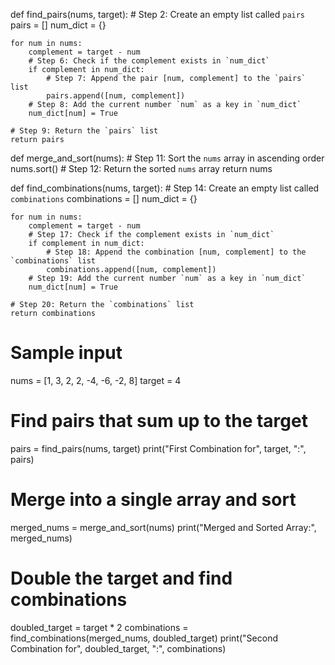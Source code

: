 def find_pairs(nums, target):
    # Step 2: Create an empty list called `pairs`
    pairs = []
    num_dict = {}

    for num in nums:
        complement = target - num
        # Step 6: Check if the complement exists in `num_dict`
        if complement in num_dict:
            # Step 7: Append the pair [num, complement] to the `pairs` list
            pairs.append([num, complement])
        # Step 8: Add the current number `num` as a key in `num_dict`
        num_dict[num] = True

    # Step 9: Return the `pairs` list
    return pairs

def merge_and_sort(nums):
    # Step 11: Sort the `nums` array in ascending order
    nums.sort()
    # Step 12: Return the sorted `nums` array
    return nums

def find_combinations(nums, target):
    # Step 14: Create an empty list called `combinations`
    combinations = []
    num_dict = {}

    for num in nums:
        complement = target - num
        # Step 17: Check if the complement exists in `num_dict`
        if complement in num_dict:
            # Step 18: Append the combination [num, complement] to the `combinations` list
            combinations.append([num, complement])
        # Step 19: Add the current number `num` as a key in `num_dict`
        num_dict[num] = True

    # Step 20: Return the `combinations` list
    return combinations

# Sample input
nums = [1, 3, 2, 2, -4, -6, -2, 8]
target = 4

# Find pairs that sum up to the target
pairs = find_pairs(nums, target)
print("First Combination for", target, ":", pairs)

# Merge into a single array and sort
merged_nums = merge_and_sort(nums)
print("Merged and Sorted Array:", merged_nums)

# Double the target and find combinations
doubled_target = target * 2
combinations = find_combinations(merged_nums, doubled_target)
print("Second Combination for", doubled_target, ":", combinations)
